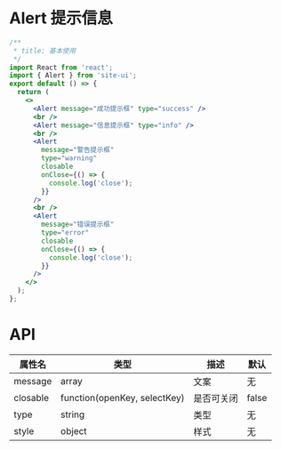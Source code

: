 # Alert 提示信息

```jsx
/**
 * title: 基本使用
 */
import React from 'react';
import { Alert } from 'site-ui';
export default () => {
  return (
    <>
      <Alert message="成功提示框" type="success" />
      <br />
      <Alert message="信息提示框" type="info" />
      <br />
      <Alert
        message="警告提示框"
        type="warning"
        closable
        onClose={() => {
          console.log('close');
        }}
      />
      <br />
      <Alert
        message="错误提示框"
        type="error"
        closable
        onClose={() => {
          console.log('close');
        }}
      />
    </>
  );
};
```

# API

| **属性名** | **类型**                     | **描述**   | **默认** |
| ---------- | ---------------------------- | ---------- | -------- |
| message    | array                        | 文案       | 无       |
| closable   | function(openKey, selectKey) | 是否可关闭 | false    |
| type       | string                       | 类型       | 无       |
| style      | object                       | 样式       | 无       |
